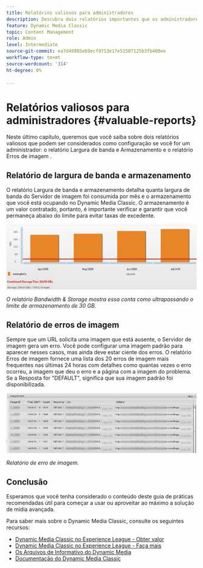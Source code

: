```yaml
---
title: Relatórios valiosos para administradores
description: Descubra dois relatórios importantes que os administradores do Dynamic Media Classic devem considerar a configuração.
feature: Dynamic Media Classic
topic: Content Management
role: Admin
level: Intermediate
source-git-commit: ea7d49985e69ecf9713e17e51587125b3fb400ee
workflow-type: tm+mt
source-wordcount: '314'
ht-degree: 0%

---
```



# Relatórios valiosos para administradores {#valuable-reports}

Neste último capítulo, queremos que você saiba sobre dois relatórios valiosos que podem ser considerados como configuração se você for um administrador: o relatório Largura de banda e Armazenamento e o relatório Erros de imagem .

## Relatório de largura de banda e armazenamento

O relatório Largura de banda e armazenamento detalha quanta largura de banda do Servidor de imagem foi consumida por mês e o armazenamento que você está ocupando no Dynamic Media Classic. O armazenamento é um valor contratado, portanto, é importante verificar e garantir que você permaneça abaixo do limite para evitar taxas de excedente.

![imagem](assets/valuable-reports/reports-1.jpg)

_O relatório Bandwidth &amp; Storage mostra essa conta como ultrapassando o limite de armazenamento de 30 GB._

## Relatório de erros de imagem

Sempre que um URL solicita uma imagem que está ausente, o Servidor de imagem gera um erro. Você pode configurar uma imagem padrão para aparecer nesses casos, mas ainda deve estar ciente dos erros. O relatório Erros de imagem fornece uma lista dos 20 erros de imagem mais frequentes nas últimas 24 horas com detalhes como quantas vezes o erro ocorreu, a imagem que deu o erro e a página com a imagem do problema. Se a Resposta for &quot;DEFAULT&quot;, significa que sua imagem padrão foi disponibilizada.

![imagem](assets/valuable-reports/reports-2.jpg)

_Relatório de erro de imagem._

## Conclusão

Esperamos que você tenha considerado o conteúdo deste guia de práticas recomendadas útil para começar a usar ou aproveitar ao máximo a solução de mídia avançada.

Para saber mais sobre o Dynamic Media Classic, consulte os seguintes recursos:

- [Dynamic Media Classic no Experience League - Obter valor](https://guided.adobe.com/?launch=AEM-5a#recommended/solutions/experience-manager)
- [Dynamic Media Classic no Experience League - Faça mais](https://guided.adobe.com/?launch=AEM-6a#recommended/solutions/experience-manager)
- [Os Arquivos de Informativo do Dynamic Media](https://experienceleague.adobe.com/docs/dynamic-media-classic/using/dynamic-media-newsletter.html)
- [Documentação do Dynamic Media Classic](https://experienceleague.adobe.com/docs/dynamic-media-classic/using/home.html)
